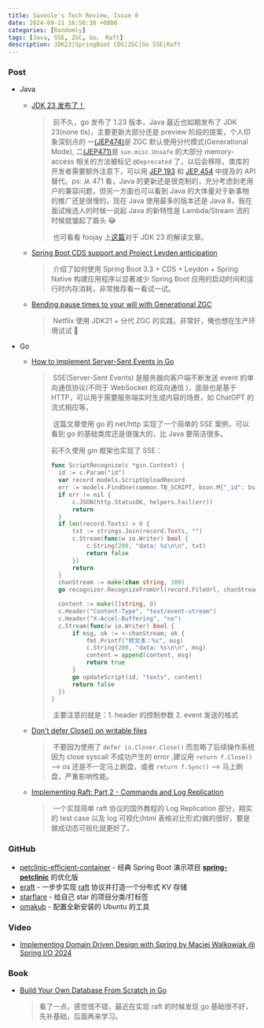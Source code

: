 ```yaml
---
title: Saveole's Tech Review, Issue 0
date: 2024-09-21 16:50:30 +0800
categories: [Randomly]
tags: [Java, SSE, ZGC, Go， Raft]
description: JDK23|SpringBoot CDS|ZGC|Go SSE|Raft
---
```




### Post

- Java

  - [JDK 23 发布了！](https://openjdk.org/projects/jdk/23/)

    > ​        前不久，go 发布了 1.23 版本，Java 最近也如期发布了 JDK 23(none tls)，主要更新大部分还是 preview 阶段的提案，个人印象深刻点的 一[(JEP474)](https://openjdk.org/jeps/474)是 ZGC 默认使用分代模式(Generational Mode), 二[(JEP471)](https://openjdk.org/jeps/471)是 `sun.misc.Unsafe` 的大部分 memory-access 相关的方法被标记 `@Deprecated` 了，以后会移除，类库的开发者需要额外注意下，可以用 [JEP 193](https://openjdk.org/jeps/193) 和 [JEP 454](https://openjdk.org/jeps/454) 中提及的 API 替代。ps: 从 471 看，Java 的更新还是很克制的，充分考虑到老用户的兼容问题，但另一方面也可以看到 Java 的大体量对于新事物的推广还是很慢的，现在 Java 使用最多的版本还是 Java 8，我在面试候选人的时候一说起 Java 的新特性是 Lambda/Stream 流的时候就皱起了眉头 😂
    >
    > ​        也可看看 foojay 上[这篇](https://foojay.io/today/java-23-has-arrived-and-it-brings-a-truckload-of-changes/)对于 JDK 23 的解读文章。

  - [Spring Boot CDS support and Project Leyden anticipation](https://spring.io/blog/2024/08/29/spring-boot-cds-support-and-project-leyden-anticipation)

    > ​        介绍了如何使用 Spring Boot 3.3 + CDS + Leydon + Spring Native 构建应用程序以显著减少 Spring Boot 应用的启动时间和运行时内存消耗，非常推荐看一看试一试。

  - [Bending pause times to your will with Generational ZGC](https://netflixtechblog.com/bending-pause-times-to-your-will-with-generational-zgc-256629c9386b)

    > ​        Netflix 使用 JDK21 + 分代 ZGC 的实践，非常好，俺也想在生产环境试试 🐶

- Go

  - [How to implement Server-Sent Events in Go](https://packagemain.tech/p/implementing-server-sent-events-in-go)

    > ​        SSE(Server-Sent Events) 是服务器向客户端不断发送 event 的单向通信协议(不同于 WebSocket 的双向通信 )，底层也是基于 HTTP，可以用于需要服务端实时生成内容的场景，如 ChatGPT 的流式相应等。
    >
    > ​        这篇文章使用 go 的 net/http 实现了一个简单的 SSE 案例，可以看到 go 的基础类库还是很强大的，比 Java 要简洁很多。
    >
    > 前不久使用 gin 框架也实现了 SSE：
    >
    > ```go
    > func ScriptRecognize(c *gin.Context) {
    > 	id := c.Param("id")
    > 	var record models.ScriptUploadRecord
    > 	err := models.FindOne(common.TB_SCRIPT, bson.M{"_id": bson.ObjectIdHex(id)}, nil, &record)
    > 	if err != nil {
    > 		c.JSON(http.StatusOK, helpers.Fail(err))
    > 		return
    > 	}
    > 	if len(record.Texts) > 0 {
    > 		txt := strings.Join(record.Texts, "")
    > 		c.Stream(func(w io.Writer) bool {
    > 			c.String(200, "data: %s\n\n", txt)
    > 			return false
    > 		})
    > 		return
    > 	}
    > 	chanStream := make(chan string, 100)
    > 	go recognizer.RecognizeFromUrl(record.FileUrl, chanStream)
    > 
    > 	content := make([]string, 0)
    > 	c.Header("Content-Type", "text/event-stream")
    > 	c.Header("X-Accel-Buffering", "no")
    > 	c.Stream(func(w io.Writer) bool {
    > 		if msg, ok := <-chanStream; ok {
    > 			fmt.Printf("转文本：%s", msg)
    > 			c.String(200, "data: %s\n\n", msg)
    > 			content = append(content, msg)
    > 			return true
    > 		}
    > 		go updateScript(id, "texts", content)
    > 		return false
    > 	})
    > }
    > ```
    >
    > ​        主要注意的就是：1. header 的控制参数 2. event 发送的格式

  - [Don't defer Close() on writable files](https://www.joeshaw.org/dont-defer-close-on-writable-files/)

    > ​        不要因为使用了 `defer io.Closer.Close()` 而忽略了后续操作系统因为 close syscall 不成功产生的 error ,建议用 `return f.Close()` --> os 还是不一定马上刷盘，或者 `return f.Sync()` --> 马上刷盘，严重影响性能。

  - [Implementing Raft: Part 2 - Commands and Log Replication](https://eli.thegreenplace.net/2020/implementing-raft-part-2-commands-and-log-replication/)

    > ​        一个实现简单 raft 协议的国外教程的 Log Replication 部分，翔实的 test case 以及 log 可视化(html 表格对比形式)做的很好，要是做成动态可视化就更好了。



### GitHub

- [petclinic-efficient-container](https://github.com/sdeleuze/petclinic-efficient-container) - 经典 Spring Boot 演示项目 **[spring-petclinic](https://github.com/spring-projects/spring-petclinic)** 的优化版
- [eraft](https://github.com/eraft-io) - 一步步实现 [raft](https://raft.github.io/) 协议并打造一个分布式 KV 存储
- [starflare](https://github.com/nieheyong/starflare) - 给自己 star 的项目分类/打标签
- [omakub](https://github.com/basecamp/omakub) - 配置全新安装的 Ubuntu 的工具



### Video

- [Implementing Domain Driven Design with Spring by Maciej Walkowiak @ Spring I/O 2024](https://www.youtube.com/watch?v=VGhg6Tfxb60)



### Book

- [Build Your Own Database From Scratch in Go](https://build-your-own.org/database/)

  > 看了一点，感觉很不错，最近在实现 raft 的时候发现 go 基础很不好，先补基础，后面再来学习。

  